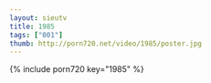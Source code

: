 ```yaml
--- 
layout: sieutv
title: 1985
tags: ["001"]
thumb: http://porn720.net/video/1985/poster.jpg
---
```

{% include porn720 key="1985" %} 
